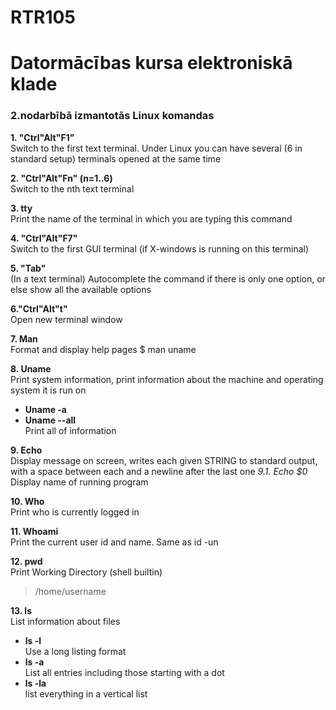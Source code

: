 # RTR105  
# Datormācības kursa elektroniskā klade  
### 2.nodarbībā izmantotās Linux komandas



**1. "Ctrl"Alt"F1"**   
Switch to the first text terminal. Under Linux you can have several (6 in standard setup) terminals opened at the same time
  
**2. "Ctrl"Alt"Fn" (n=1..6)**   
Switch to the nth text terminal
  
**3. tty**  
Print the name of the terminal in which you are typing this command

**4. "Ctrl"Alt"F7"**  
 Switch to the first GUI terminal (if X-windows is running on this terminal)
  
**5. "Tab"**  
(In a text terminal) Autocomplete the command  if there is only one option, or else show all the available options 
  
**6."Ctrl"Alt"t"**  
Open new terminal window
  
**7. Man**  
 Format and display help pages
  $ man uname
  
**8. Uname**  
Print system information, print information about the machine and operating system it is run on
* **Uname -a** 
* **Uname --all**  
Print all of information

**9. Echo**   
Display message on screen, writes each given STRING to standard output, with a space between each and a newline after the last one
*9.1. Echo $0*
Display name of running program

**10. Who**   
Print who is currently logged in

**11. Whoami**  
Print the current user id and name. Same as id -un

**12. pwd**  
Print Working Directory (shell builtin)
> /home/username

**13. ls**  
List information about files
* **ls -l**          
 Use a long listing format    
* **ls -a**          
  List all entries including those starting with a dot  
* **ls -la**          
  list everything in a vertical list  
 
 
  





